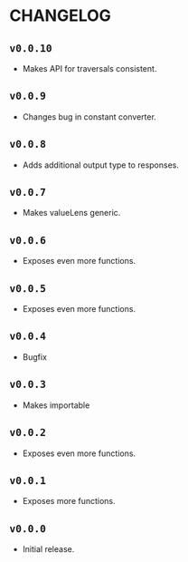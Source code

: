 # CHANGELOG

## `v0.0.10`

* Makes API for traversals consistent.

## `v0.0.9`

* Changes bug in constant converter.

## `v0.0.8`

* Adds additional output type to responses.

## `v0.0.7`

* Makes valueLens generic.

## `v0.0.6`

* Exposes even more functions.

## `v0.0.5`

* Exposes even more functions.

## `v0.0.4`

* Bugfix

## `v0.0.3`

* Makes importable

## `v0.0.2`

* Exposes even more functions.

## `v0.0.1`

* Exposes more functions.

## `v0.0.0`

* Initial release.